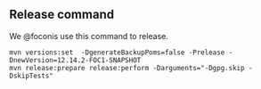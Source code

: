 ## Release command

We @foconis use this command to release.

    mvn versions:set  -DgenerateBackupPoms=false -Prelease -DnewVersion=12.14.2-FOC1-SNAPSHOT 
    mvn release:prepare release:perform -Darguments="-Dgpg.skip -DskipTests"

